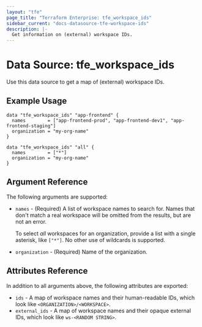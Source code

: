 ```yaml
---
layout: "tfe"
page_title: "Terraform Enterprise: tfe_workspace_ids"
sidebar_current: "docs-datasource-tfe-workspace-ids"
description: |-
  Get information on (external) workspace IDs.
---
```


# Data Source: tfe_workspace_ids

Use this data source to get a map of (external) workspace IDs.

## Example Usage

```hcl
data "tfe_workspace_ids" "app-frontend" {
  names        = ["app-frontend-prod", "app-frontend-dev1", "app-frontend-staging"]
  organization = "my-org-name"
}

data "tfe_workspace_ids" "all" {
  names        = ["*"]
  organization = "my-org-name"
}
```

## Argument Reference

The following arguments are supported:

* `names` - (Required) A list of workspace names to search for. Names that don't
  match a real workspace will be omitted from the results, but are not an error.

    To select _all_ workspaces for an organization, provide a list with a single
    asterisk, like `["*"]`. No other use of wildcards is supported.
* `organization` - (Required) Name of the organization.

## Attributes Reference

In addition to all arguments above, the following attributes are exported:

* `ids` - A map of workspace names and their human-readable IDs, which look like
  `<ORGANIZATION>/<WORKSPACE>`.
* `external_ids` - A map of workspace names and their opaque external IDs, which
  look like `ws-<RANDOM STRING>`.
